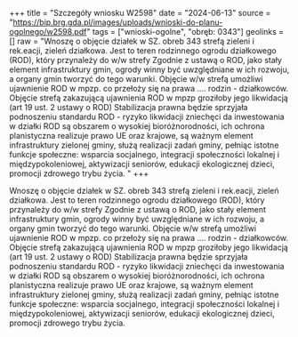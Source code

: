 +++
title = "Szczegóły wniosku W2598"
date = "2024-06-13"
source = "https://bip.brg.gda.pl/images/uploads/wnioski-do-planu-ogolnego/w2598.pdf"
tags = ["wnioski-ogolne", "obręb: 0343"]
geolinks = []
raw = "Wnoszę o objęcie działek w SZ. obreb 343 strefą zieleni i rek.eacji, zieleń działkowa. Jest to teren rodzinnego ogrodu działkowego (ROD), który przynależy do w/w strefy Zgodnie z ustawą o ROD, jako stały element infrastruktury gmin, ogrody winny być uwzględniane w ich rozwoju, a organy gmin tworzyć do tego warunki. Objęcie w/w strefą umożliwi ujawnienie ROD w mpzp. co przełoży się na prawa .... rodzin - działkowców. Objęcie strefą zakazującą ujawnienia ROD w mpzp groziłoby jego likwidacją (art 19 ust. 2 ustawy o ROD) Stabilizacja prawna będzie sprzyjała podnoszeniu standardu ROD - ryzyko likwidacji zniechęci da inwestowania w działki ROD są obszarem o wysokiej bioróżnorodności, ich ochrona planistyczna realizuje prawo UE oraz krajowe, są ważnym element infrastruktury zielonej gminy, służą realizacji zadań gminy, pełniąc istotne funkcje społeczne: wsparcia socjalnego, integracji społeczności lokalnej i międzypokoleniowej, aktywizacji seniorów, edukacji ekologicznej dzieci, promocji zdrowego trybu życia. "
+++

Wnoszę o objęcie działek w SZ. obreb 343 strefą zieleni i rek.eacji, zieleń działkowa. Jest
to teren rodzinnego ogrodu działkowego (ROD), który przynależy do w/w strefy Zgodnie z ustawą o ROD, jako
stały element infrastruktury gmin, ogrody winny być uwzględniane w ich rozwoju, a organy gmin tworzyć do tego
warunki. Objęcie w/w strefą umożliwi ujawnienie ROD w mpzp. co przełoży się na prawa .... rodzin -
działkowców. Objęcie strefą zakazującą ujawnienia ROD w mpzp groziłoby jego likwidacją (art 19 ust. 2 ustawy
o ROD) Stabilizacja prawna będzie sprzyjała podnoszeniu standardu ROD - ryzyko likwidacji zniechęci da
inwestowania w działki ROD są obszarem o wysokiej bioróżnorodności, ich ochrona planistyczna realizuje
prawo UE oraz krajowe, są ważnym element infrastruktury zielonej gminy, służą realizacji zadań gminy, pełniąc
istotne funkcje społeczne: wsparcia socjalnego, integracji społeczności lokalnej i międzypokoleniowej,
aktywizacji seniorów, edukacji ekologicznej dzieci, promocji zdrowego trybu życia.




